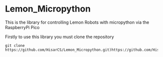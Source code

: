 # Lemon_Micropython
This is the library for controlling Lemon Robots with micropython via the RaspberryPi Pico

Firstly to use this library you must clone the repository
```
git clone https://github.com/HisarCS/Lemon_Micropython.git)https://github.com/HisarCS/Lemon_Micropython.git
```
